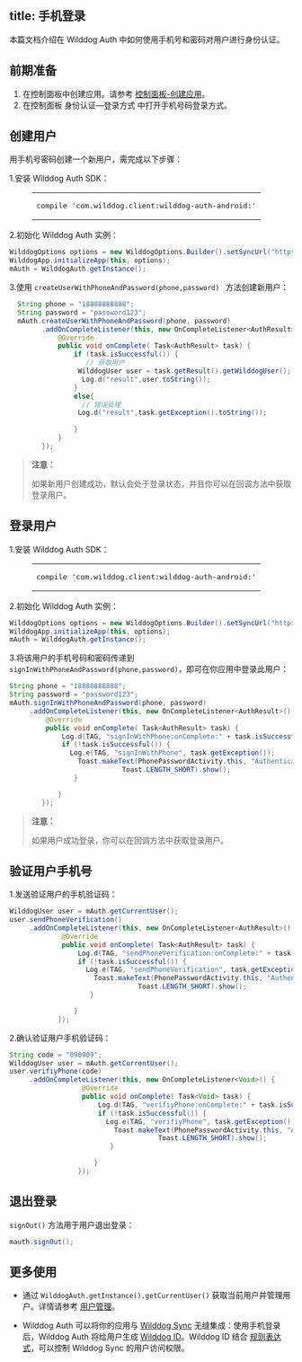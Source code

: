
title:  手机登录
---

本篇文档介绍在 Wilddog Auth 中如何使用手机号和密码对用户进行身份认证。

## 前期准备

1. 在控制面板中创建应用。请参考 [控制面板-创建应用](/console/creat.html#创建一个野狗应用)。
2. 在控制面板 身份认证—登录方式 中打开手机号码登录方式。


## 创建用户

用手机号密码创建一个新用户，需完成以下步骤：

1.安装 Wilddog Auth SDK：

<figure class="highlight java"><table><tbody><tr><td class="code"><pre><div class="line">compile <span class="string">&apos;com.wilddog.client:wilddog-auth-android:<span class="android-auth-version"></span>&apos;</span></div></pre></td></tr></tbody></table></figure>

2.初始化 Wilddog Auth 实例：

```java 
WilddogOptions options = new WilddogOptions.Builder().setSyncUrl("https://<wilddog appId>.wilddogio.com").build();
WilddogApp.initializeApp(this, options);
mAuth = WilddogAuth.getInstance();
```

3.使用 `createUserWithPhoneAndPassword(phone,password) ` 方法创建新用户：

```java
  String phone = "18888888888";
  String password = "password123";
  mAuth.createUserWithPhoneAndPassword(phone, password)
        .addOnCompleteListener(this, new OnCompleteListener<AuthResult>() {
            @Override
            public void onComplete( Task<AuthResult> task) {
                if (task.isSuccessful()) {
                   // 获取用户
                 WilddogUser user = task.getResult().getWilddogUser();
                  Log.d("result",user.toString());
                }
				else{
                  // 错误处理
                 Log.d("result",task.getException().toString());
                  
				} 
            }
        });
```

<blockquote class="warning">
  <p><strong>注意：</strong></p>
  如果新用户创建成功，默认会处于登录状态，并且你可以在回调方法中获取登录用户。
</blockquote>


## 登录用户

1.安装 Wilddog Auth SDK：

<figure class="highlight java"><table><tbody><tr><td class="code"><pre><div class="line">compile <span class="string">&apos;com.wilddog.client:wilddog-auth-android:<span class="android-auth-version"></span>&apos;</span></div></pre></td></tr></tbody></table></figure>


2.初始化 Wilddog Auth 实例：

```java 
WilddogOptions options = new WilddogOptions.Builder().setSyncUrl("https://<wilddog appId>.wilddogio.com").build();
WilddogApp.initializeApp(this, options);
mAuth = WilddogAuth.getInstance();
```

3.将该用户的手机号码和密码传递到 `signInWithPhoneAndPassword(phone,password)`，即可在你应用中登录此用户：

```java
String phone = "18888888888";
String password = "password123";
mAuth.signInWithPhoneAndPassword(phone, password)
     .addOnCompleteListener(this, new OnCompleteListener<AuthResult>() {
         @Override
         public void onComplete( Task<AuthResult> task) {
             Log.d(TAG, "signInWithPhone:onComplete:" + task.isSuccessful());
             if (!task.isSuccessful()) {
               Log.e(TAG, "signInWithPhone", task.getException());
                 Toast.makeText(PhonePasswordActivity.this, "Authentication failed.",
                            Toast.LENGTH_SHORT).show();
                }

            }
        });
```


<blockquote class="warning">
  <p><strong>注意：</strong></p>
  如果用户成功登录，你可以在回调方法中获取登录用户。
</blockquote>

## 验证用户手机号
1.发送验证用户的手机验证码：

```java
WilddogUser user = mAuth.getCurrentUser();
user.sendPhoneVerification()
     .addOnCompleteListener(this, new OnCompleteListener<AuthResult>() {
             @Override
             public void onComplete( Task<AuthResult> task) {
                 Log.d(TAG, "sendPhoneVerification:onComplete:" + task.isSuccessful());
                 if (!task.isSuccessful()) {
                   Log.e(TAG, "sendPhoneVerification", task.getException());
                     Toast.makeText(PhonePasswordActivity.this, "Authentication failed.",
                                Toast.LENGTH_SHORT).show();
                    }

                }
            });


```

2.确认验证用户手机验证码：

```java
String code = "090909";
WilddogUser user = mAuth.getCurrentUser();
user.verifiyPhone(code)
     .addOnCompleteListener(this, new OnCompleteListener<Void>() {
                  @Override
                  public void onComplete( Task<Void> task) {
                      Log.d(TAG, "verifiyPhone:onComplete:" + task.isSuccessful());
                      if (!task.isSuccessful()) {
                        Log.e(TAG, "verifiyPhone", task.getException());
                          Toast.makeText(PhonePasswordActivity.this, "Authentication failed.",
                                     Toast.LENGTH_SHORT).show();
                         }

                     }
                 });
```

## 退出登录

 `signOut()` 方法用于用户退出登录：

```java
mauth.signOut();
```


## 更多使用

- 通过 `WilddogAuth.getInstance().getCurrentUser()` 获取当前用户并管理用户。详情请参考 [用户管理](/auth/Android/guide/manageuser.html)。


- Wilddog Auth 可以将你的应用与 [Wilddog Sync](/sync/Android/index.html) 无缝集成：使用手机登录后，Wilddog Auth 将给用户生成 [Wilddog ID](/auth/Android/guide/concept.html#Wilddog-ID)。Wilddog ID 结合 [规则表达式](/sync/Android/rules/introduce.html)，可以控制 Wilddog Sync 的用户访问权限。




